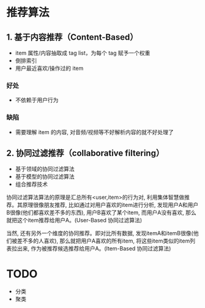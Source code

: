 # 推荐算法

## 1. 基于内容推荐（Content-Based）

* item 属性/内容抽取成 tag list，为每个 tag 赋予一个权重
* 倒排索引
* 用户最近喜欢/操作过的 item

### 好处
* 不依赖于用户行为

### 缺陷
* 需要理解 item 的内容, 对音频/视频等不好解析内容的就不好处理了

## 2. 协同过滤推荐（collaborative filtering）
* 基于领域的协同过滤算法
* 基于模型的协同过滤算法
* 组合推荐技术

协同过滤算法算法的原理是汇总所有<user,item>的行为对, 利用集体智慧做推荐。其原理很像朋友推荐, 比如通过对用户喜欢的item进行分析, 发现用户A和用户B很像(他们都喜欢差不多的东西), 用户B喜欢了某个item, 而用户A没有喜欢, 那么就把这个item推荐给用户A。(User-Based 协同过滤算法)

当然, 还有另外一个维度的协同推荐。即对比所有数据, 发现itemA和itemB很像(他们被差不多的人喜欢), 那么就把用户A喜欢的所有item, 将这些item类似的item列表拉出来, 作为被推荐候选推荐给用户A。(Item-Based 协同过滤算法)

# TODO
* 分类
* 聚类
